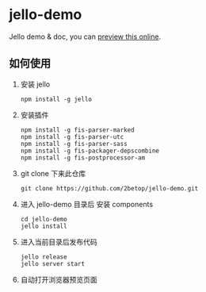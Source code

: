 jello-demo
==========

Jello demo &amp; doc, you can [preview this online](http://106.186.23.103:8080/).

## 如何使用

1. 安装 jello

    ```
    npm install -g jello
    ```
2. 安装插件

    ```
    npm install -g fis-parser-marked
    npm install -g fis-parser-utc
    npm install -g fis-parser-sass
    npm install -g fis-packager-depscombine
    npm install -g fis-postprocessor-am
    ```
3. git clone 下来此仓库

    ```
    git clone https://github.com/2betop/jello-demo.git
    ```
4. 进入 jello-demo 目录后 安装 components

    ```
    cd jello-demo
    jello install
    ```
5. 进入当前目录后发布代码

    ```
    jello release
    jello server start
    ```
6. 自动打开浏览器预览页面
